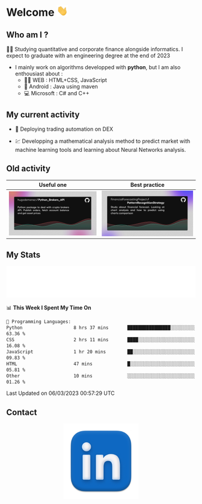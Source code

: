 # Welcome <img src="assets/hello.gif" width="30px"/>


## Who am I ?

:man_student: Studying quantitative and corporate finance alongside informatics. I expect to graduate with an engineering degree at the end of 2023

*  I mainly work on algorithms developped with **python**, but I am also enthousiast about :
    * :man_technologist: WEB : HTML+CSS, JavaScript
    * :iphone: Android : Java using maven
    * :computer: Microsoft : C# and C++

## My current activity

* :rocket: Deploying trading automation on DEX

* :chart: Developping a mathematical analysis method to predict market with machine learning tools and learning about Neural Networks analysis.

## Old activity

| Useful one | Best practice|
| ------------- | ------------- |
| [![](assets/BrokerAPI.png)](https://github.com/hugodemenez/Python_Brokers_API)  | [![](assets/PatternRecognitionStrategy.png)](https://github.com/FinancialForecastingProject/PatternRecognitionStrategy.git)  |

## My Stats

<p align=center>
<img src="metrics.plugin.wakatime.svg" alt="Metrics">
</p>

<!--START_SECTION:waka-->
📊 **This Week I Spent My Time On** 

```text
💬 Programming Languages: 
Python                   8 hrs 37 mins       ████████████████░░░░░░░░░   63.36 % 
CSS                      2 hrs 11 mins       ████░░░░░░░░░░░░░░░░░░░░░   16.08 % 
JavaScript               1 hr 20 mins        ██░░░░░░░░░░░░░░░░░░░░░░░   09.83 % 
HTML                     47 mins             █░░░░░░░░░░░░░░░░░░░░░░░░   05.81 % 
Other                    10 mins             ░░░░░░░░░░░░░░░░░░░░░░░░░   01.26 % 
```


 Last Updated on 06/03/2023 00:57:29 UTC
<!--END_SECTION:waka-->

## Contact

<p align=center >
<a href="https://www.linkedin.com/in/hugo-demenez/">
<picture>
  <source media="(prefers-color-scheme: dark)" srcset="assets/linkedin_light.png">
  <img height="200px" width="200px" alt="Linkedin link" src="assets/linkedin.png">
</picture>
</a>
</p>



